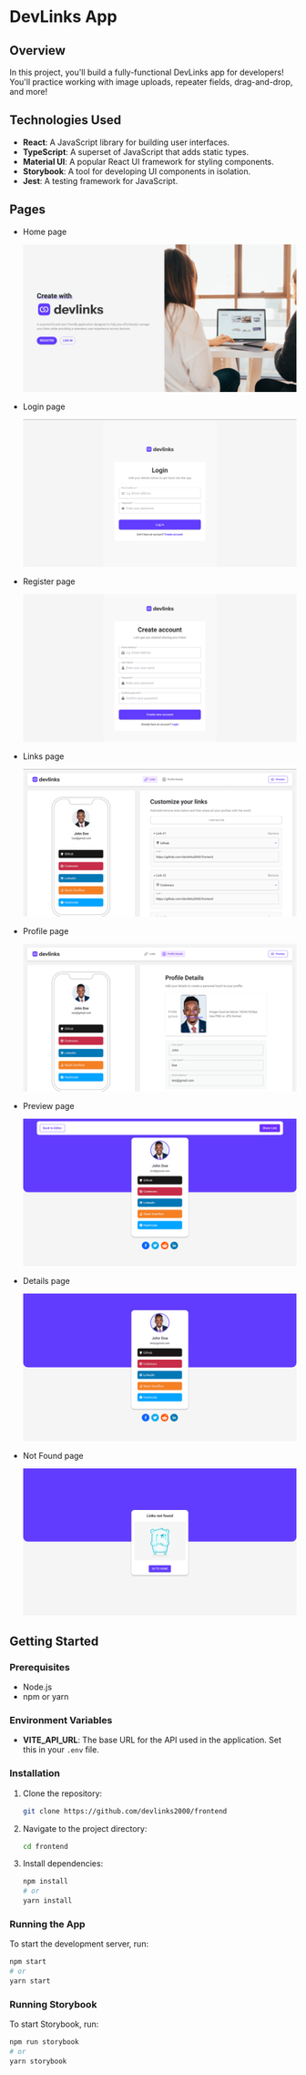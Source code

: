 # DevLinks App

## Overview

In this project, you'll build a fully-functional DevLinks app for developers! You'll practice working with image uploads, repeater fields, drag-and-drop, and more!

## Technologies Used

- **React**: A JavaScript library for building user interfaces.
- **TypeScript**: A superset of JavaScript that adds static types.
- **Material UI**: A popular React UI framework for styling components.
- **Storybook**: A tool for developing UI components in isolation.
- **Jest**: A testing framework for JavaScript.

## Pages

- Home page

  ![Home Page](readmeImages/HomePage.png)

- Login page

  ![Login Page](readmeImages/LoginPage.png)

- Register page

  ![Register Page](readmeImages/RegisterPage.png)

- Links page

  ![Links Page](readmeImages/LinksPage.png)

- Profile page

  ![Profile Page](readmeImages/ProfilePage.png)

- Preview page

  ![Preview Page](readmeImages/PreviewPage.png)

- Details page

  ![Details Page](readmeImages/DetailsPage.png)

- Not Found page

  ![Not Found Page](readmeImages/NotFoundPage.png)

## Getting Started

### Prerequisites

- Node.js
- npm or yarn

### Environment Variables

- **VITE_API_URL**: The base URL for the API used in the application. Set this in your `.env` file.

### Installation

1. Clone the repository:
   ```bash
   git clone https://github.com/devlinks2000/frontend
   ```
2. Navigate to the project directory:
   ```bash
   cd frontend
   ```
3. Install dependencies:
   ```bash
   npm install
   # or
   yarn install
   ```

### Running the App

To start the development server, run:

```bash
npm start
# or
yarn start
```

### Running Storybook

To start Storybook, run:

```bash
npm run storybook
# or
yarn storybook
```
